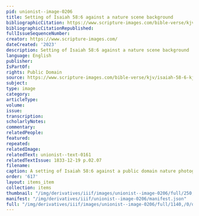```yaml
---
pid: unionist--image-0206
title: Setting of Isaiah 58:6 against a nature scene background
bibliographicCitation: https://www.scripture-images.com/bible-verse/kjv/isaiah-58-6-kjv.php
bibliographicCitationRepublished: 
fullIssueSequenceNumber: 
creator: https://www.scripture-images.com/
dateCreated: '2023'
description: Setting of Isaiah 58:6 against a nature scene background
language: English
publisher: 
IsPartOf: 
rights: Public Domain
source: https://www.scripture-images.com/bible-verse/kjv/isaiah-58-6-kjv.php
subject: 
type: image
category: 
articleType: 
volume: 
issue: 
transcription: 
scholarlyNotes: 
commentary: 
relatedPeople: 
featured: 
repeated: 
relatedImage: 
relatedText: unionist--text-0161
relatedTextIssue: 1833-12-19 p.02.07
filename: 
caption: A setting of Isaiah 58:6 against a public domain nature photograph
order: '617'
layout: items_item
collection: items
thumbnail: "/img/derivatives/iiif/images/unionist--image-0206/full/250,/0/default.jpg"
manifest: "/img/derivatives/iiif/unionist--image-0206/manifest.json"
full: "/img/derivatives/iiif/images/unionist--image-0206/full/1140,/0/default.jpg"
---
```

